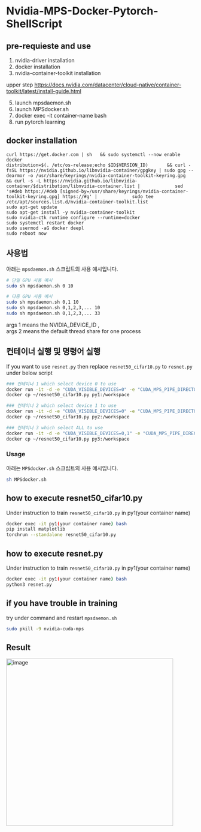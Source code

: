 # Nvidia-MPS-Docker-Pytorch-ShellScript

## pre-requieste and use

1. nvidia-driver installation
2. docker installation
3. nvidia-container-toolkit installation

upper step https://docs.nvidia.com/datacenter/cloud-native/container-toolkit/latest/install-guide.html 
  
5. launch mpsdaemon.sh
6. launch MPSdocker.sh
7. docker exec -it container-name bash
8. run pytorch learning

## docker installation

```
curl https://get.docker.com | sh   && sudo systemctl --now enable docker
distribution=$(. /etc/os-release;echo $ID$VERSION_ID)       && curl -fsSL https://nvidia.github.io/libnvidia-container/gpgkey | sudo gpg --dearmor -o /usr/share/keyrings/nvidia-container-toolkit-keyring.gpg       && curl -s -L https://nvidia.github.io/libnvidia-container/$distribution/libnvidia-container.list |             sed 's#deb https://#deb [signed-by=/usr/share/keyrings/nvidia-container-toolkit-keyring.gpg] https://#g' |             sudo tee /etc/apt/sources.list.d/nvidia-container-toolkit.list
sudo apt-get update
sudo apt-get install -y nvidia-container-toolkit
sudo nvidia-ctk runtime configure --runtime=docker
sudo systemctl restart docker
sudo usermod -aG docker deepl
sudo reboot now
```

## 사용법

아래는 `mpsdaemon.sh` 스크립트의 사용 예시입니다.

```bash
# 단일 GPU 사용 예시
sudo sh mpsdaemon.sh 0 10

# 다중 GPU 사용 예시
sudo sh mpsdaemon.sh 0,1 10
sudo sh mpsdaemon.sh 0,1,2,3,... 10
sudo sh mpsdaemon.sh 0,1,2,3,... 33
```

args 1 means the NVIDIA_DEVICE_ID , <br>
args 2 means the default thread share for one process


## 컨테이너 실행 및 명령어 실행

If you want to use ```resnet.py``` then replace ```resnet50_cifar10.py``` to ```resnet.py``` under below script

```bash
### 컨테이너 1 which select device 0 to use
docker run -it -d -e "CUDA_VISIBLE_DEVICES=0" -e "CUDA_MPS_PIPE_DIRECTORY=/tmp/nvidia-mps" -e "CUDA_MPS_LOG_DIRECTORY=/tmp/nvidia-log" --name py1 --gpus '"device=0"' -v /tmp/nvidia-mps:/tmp/nvidia-mps --ipc=host pytorch/pytorch:2.0.1-cuda11.7-cudnn8-runtime
docker cp ~/resnet50_cifar10.py py1:/workspace

### 컨테이너 2 which select device 1 to use
docker run -it -d -e "CUDA_VISIBLE_DEVICES=0" -e "CUDA_MPS_PIPE_DIRECTORY=/tmp/nvidia-mps" -e "CUDA_MPS_LOG_DIRECTORY=/tmp/nvidia-log" --name py2 --gpus '"device=1"' -v /tmp/nvidia-mps:/tmp/nvidia-mps --ipc=host pytorch/pytorch:2.0.1-cuda11.7-cudnn8-runtime
docker cp ~/resnet50_cifar10.py py2:/workspace

### 컨테이너 3 which select ALL to use
docker run -it -d -e "CUDA_VISIBLE_DEVICES=0,1" -e "CUDA_MPS_PIPE_DIRECTORY=/tmp/nvidia-mps" -e "CUDA_MPS_LOG_DIRECTORY=/tmp/nvidia-log" --name py3 --gpus all -v /tmp/nvidia-mps:/tmp/nvidia-mps --ipc=host pytorch/pytorch:2.0.1-cuda11.7-cudnn8-runtime
docker cp ~/resnet50_cifar10.py py3:/workspace
```
### Usage

아래는 `MPSdocker.sh` 스크립트의 사용 예시입니다.

```bash
sh MPSdocker.sh
```

## how to execute resnet50_cifar10.py

Under instruction to train `resnet50_cifar10.py` in py1(your container name) 

```bash
docker exec -it py1(your container name) bash
pip install matplotlib
torchrun --standalone resnet50_cifar10.py
```

## how to execute resnet.py

Under instruction to train `resnet50_cifar10.py` in py1(your container name) 

```bash
docker exec -it py1(your container name) bash
python3 resnet.py
```

## if you have trouble in training

try under command and restart `mpsdaemon.sh`

```bash
sudo pkill -9 nvidia-cuda-mps
```

## Result

<img width="446" alt="image" src="https://github.com/emptyinteger/Nvidia-MPS-Docker-Pytorch-ShellScript/assets/92441821/2fbb5ffe-e59a-4b94-a286-d7a3f59374a5">
